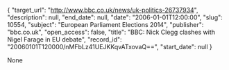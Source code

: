 {
  "target_url": "http://www.bbc.co.uk/news/uk-politics-26737934", 
  "description": null, 
  "end_date": null, 
  "date": "2006-01-01T12:00:00", 
  "slug": 10554, 
  "subject": "European Parliament Elections 2014", 
  "publisher": "bbc.co.uk", 
  "open_access": false, 
  "title": "BBC:  Nick Clegg clashes with Nigel Farage in EU debate", 
  "record_id": "20060101T120000/nMFbLz41UEJKKqvATxovaQ==", 
  "start_date": null
}

None